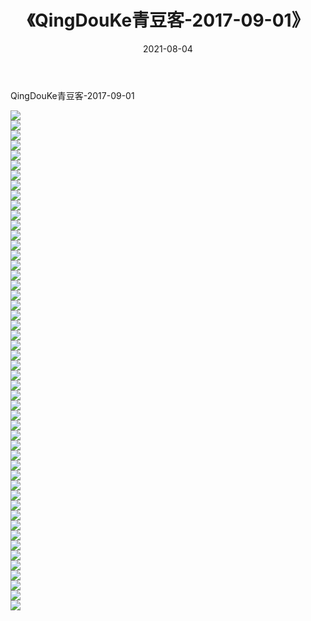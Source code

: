 ﻿---
layout: post
title:  《QingDouKe青豆客-2017-09-01》
date:   2021-08-04
img: http://img.660000.xyz/Sharelink/网络美图/2021/QingDouKe青豆客-2017-09-01/000.jpg
categories: [美女, 清纯, 唯美]
---

QingDouKe青豆客-2017-09-01

  ![](http://img.660000.xyz/Sharelink/网络美图/2021/QingDouKe青豆客-2017-09-01/001.jpg) <br> ![](http://img.660000.xyz/Sharelink/网络美图/2021/QingDouKe青豆客-2017-09-01/002.jpg) <br> ![](http://img.660000.xyz/Sharelink/网络美图/2021/QingDouKe青豆客-2017-09-01/003.jpg) <br> ![](http://img.660000.xyz/Sharelink/网络美图/2021/QingDouKe青豆客-2017-09-01/004.jpg) <br> ![](http://img.660000.xyz/Sharelink/网络美图/2021/QingDouKe青豆客-2017-09-01/005.jpg) <br> ![](http://img.660000.xyz/Sharelink/网络美图/2021/QingDouKe青豆客-2017-09-01/006.jpg) <br> ![](http://img.660000.xyz/Sharelink/网络美图/2021/QingDouKe青豆客-2017-09-01/007.jpg) <br> ![](http://img.660000.xyz/Sharelink/网络美图/2021/QingDouKe青豆客-2017-09-01/008.jpg) <br> ![](http://img.660000.xyz/Sharelink/网络美图/2021/QingDouKe青豆客-2017-09-01/009.jpg) <br> ![](http://img.660000.xyz/Sharelink/网络美图/2021/QingDouKe青豆客-2017-09-01/010.jpg) <br> ![](http://img.660000.xyz/Sharelink/网络美图/2021/QingDouKe青豆客-2017-09-01/011.jpg) <br> ![](http://img.660000.xyz/Sharelink/网络美图/2021/QingDouKe青豆客-2017-09-01/012.jpg) <br> ![](http://img.660000.xyz/Sharelink/网络美图/2021/QingDouKe青豆客-2017-09-01/013.jpg) <br> ![](http://img.660000.xyz/Sharelink/网络美图/2021/QingDouKe青豆客-2017-09-01/014.jpg) <br> ![](http://img.660000.xyz/Sharelink/网络美图/2021/QingDouKe青豆客-2017-09-01/015.jpg) <br> ![](http://img.660000.xyz/Sharelink/网络美图/2021/QingDouKe青豆客-2017-09-01/016.jpg) <br> ![](http://img.660000.xyz/Sharelink/网络美图/2021/QingDouKe青豆客-2017-09-01/017.jpg) <br> ![](http://img.660000.xyz/Sharelink/网络美图/2021/QingDouKe青豆客-2017-09-01/018.jpg) <br> ![](http://img.660000.xyz/Sharelink/网络美图/2021/QingDouKe青豆客-2017-09-01/019.jpg) <br> ![](http://img.660000.xyz/Sharelink/网络美图/2021/QingDouKe青豆客-2017-09-01/020.jpg) <br> ![](http://img.660000.xyz/Sharelink/网络美图/2021/QingDouKe青豆客-2017-09-01/021.jpg) <br> ![](http://img.660000.xyz/Sharelink/网络美图/2021/QingDouKe青豆客-2017-09-01/022.jpg) <br> ![](http://img.660000.xyz/Sharelink/网络美图/2021/QingDouKe青豆客-2017-09-01/023.jpg) <br> ![](http://img.660000.xyz/Sharelink/网络美图/2021/QingDouKe青豆客-2017-09-01/024.jpg) <br> ![](http://img.660000.xyz/Sharelink/网络美图/2021/QingDouKe青豆客-2017-09-01/025.jpg) <br> ![](http://img.660000.xyz/Sharelink/网络美图/2021/QingDouKe青豆客-2017-09-01/026.jpg) <br> ![](http://img.660000.xyz/Sharelink/网络美图/2021/QingDouKe青豆客-2017-09-01/027.jpg) <br> ![](http://img.660000.xyz/Sharelink/网络美图/2021/QingDouKe青豆客-2017-09-01/028.jpg) <br> ![](http://img.660000.xyz/Sharelink/网络美图/2021/QingDouKe青豆客-2017-09-01/029.jpg) <br> ![](http://img.660000.xyz/Sharelink/网络美图/2021/QingDouKe青豆客-2017-09-01/030.jpg) <br> ![](http://img.660000.xyz/Sharelink/网络美图/2021/QingDouKe青豆客-2017-09-01/031.jpg) <br> ![](http://img.660000.xyz/Sharelink/网络美图/2021/QingDouKe青豆客-2017-09-01/032.jpg) <br> ![](http://img.660000.xyz/Sharelink/网络美图/2021/QingDouKe青豆客-2017-09-01/033.jpg) <br> ![](http://img.660000.xyz/Sharelink/网络美图/2021/QingDouKe青豆客-2017-09-01/034.jpg) <br> ![](http://img.660000.xyz/Sharelink/网络美图/2021/QingDouKe青豆客-2017-09-01/035.jpg) <br> ![](http://img.660000.xyz/Sharelink/网络美图/2021/QingDouKe青豆客-2017-09-01/036.jpg) <br> ![](http://img.660000.xyz/Sharelink/网络美图/2021/QingDouKe青豆客-2017-09-01/037.jpg) <br> ![](http://img.660000.xyz/Sharelink/网络美图/2021/QingDouKe青豆客-2017-09-01/038.jpg) <br> ![](http://img.660000.xyz/Sharelink/网络美图/2021/QingDouKe青豆客-2017-09-01/039.jpg) <br> ![](http://img.660000.xyz/Sharelink/网络美图/2021/QingDouKe青豆客-2017-09-01/040.jpg) <br> ![](http://img.660000.xyz/Sharelink/网络美图/2021/QingDouKe青豆客-2017-09-01/041.jpg) <br> ![](http://img.660000.xyz/Sharelink/网络美图/2021/QingDouKe青豆客-2017-09-01/042.jpg) <br> ![](http://img.660000.xyz/Sharelink/网络美图/2021/QingDouKe青豆客-2017-09-01/043.jpg) <br> ![](http://img.660000.xyz/Sharelink/网络美图/2021/QingDouKe青豆客-2017-09-01/044.jpg) <br> ![](http://img.660000.xyz/Sharelink/网络美图/2021/QingDouKe青豆客-2017-09-01/045.jpg) <br> ![](http://img.660000.xyz/Sharelink/网络美图/2021/QingDouKe青豆客-2017-09-01/046.jpg) <br> ![](http://img.660000.xyz/Sharelink/网络美图/2021/QingDouKe青豆客-2017-09-01/047.jpg) <br> ![](http://img.660000.xyz/Sharelink/网络美图/2021/QingDouKe青豆客-2017-09-01/048.jpg) <br> ![](http://img.660000.xyz/Sharelink/网络美图/2021/QingDouKe青豆客-2017-09-01/049.jpg) <br> ![](http://img.660000.xyz/Sharelink/网络美图/2021/QingDouKe青豆客-2017-09-01/050.jpg) <br>